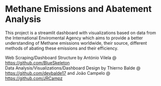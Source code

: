 # Methane Emissions and Abatement Analysis</br>
This project is a streamlit dashboard with visualizations based on data from the International Enviromental Agency which aims to provide a better understanding of Methane emissions worldwide, their source, different methods of abating these emissions and their efficiency.

Web Scraping/Dashboard Structure by António Vilela @ https://github.com/BlueSkeleton </br>
Data Analysis/Visualizations/Dashboard Design by Thierno Balde @ https://github.com/devbalde17 and João Campelo @ https://github.com/JRCampz
